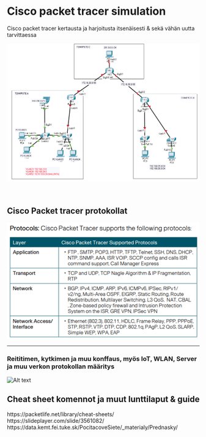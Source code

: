 <h1> Cisco packet tracer simulation</h1>
Cisco packet tracer kertausta ja harjoitusta itsenäisesti & sekä vähän uutta tarvittaessa <br>

![Alt text](kuvat/CiscoPacketTracer-1.PNG?raw=true "None")

<br>

<h2>Cisco Packet tracer protokollat</h2>

![Alt text](kuvat/CPT-protocols.PNG?raw=true "None")


<hr>


<h3> Reititimen, kytkimen ja muu konffaus, myös IoT, WLAN, Server ja muu verkon protokollan määritys </h3>

![Alt text](kuvat/IMG_20191101_140519.jpg?raw=true "None")

<h2>Cheat sheet komennot ja muut lunttilaput & guide</h2>
https://packetlife.net/library/cheat-sheets/ <br>
https://slideplayer.com/slide/3561082/ <br>
https://data.kemt.fei.tuke.sk/PocitacoveSiete/_materialy/Prednasky/ <br>
